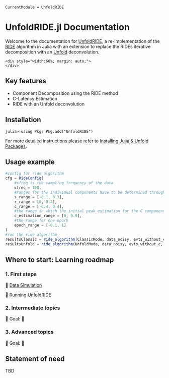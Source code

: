 ```@meta
CurrentModule = UnfoldRIDE
```

# UnfoldRIDE.jl Documentation 

Welcome to the documentation for [UnfoldRIDE](https://github.com/unfoldtoolbox/UnfoldRIDE.jl), a re-implementation of the [RIDE](https://cns.hkbu.edu.hk/RIDE.htm) algorithm in Julia with an extension to replace the RIDEs iterative decomposition with an [Unfold](https://github.com/unfoldtoolbox/Unfold.jl) deconvolution.

```@raw html
<div style="width:60%; margin: auto;">
</div>
```

## Key features
- Component Decomposition using the RIDE method
- C-Latency Estimation
- RIDE with an Unfold deconvolution

## Installation
```julia-repl
julia> using Pkg; Pkg.add("UnfoldRIDE")
```
For more detailed instructions please refer to [Installing Julia & Unfold Packages](https://unfoldtoolbox.github.io/UnfoldDocs/main/installation/).


## Usage example

```Julia
#config for ride algorithm
cfg = RideConfig(
    #sfreq is the sampling frequency of the data
    sfreq = 100,
    #ranges for the individual components have to be determined through manual inspection of the data
    s_range = [-0.1, 0.3],
    r_range = [0, 0.4],
    c_range = [-0.4, 0.4],
    #the range in which the initial peak estimation for the C component is performed
    c_estimation_range = [0, 0.9],
    #the range for one epoch
    epoch_range = [-0.1, 1]
)
#run the ride algorithm
resultsClassic = ride_algorithm(ClassicMode, data_noisy, evts_without_c, cfg)
resultsUnfold = ride_algorithm(UnfoldMode, data_noisy, evts_without_c, cfg)
```

## Where to start: Learning roadmap
### 1. First steps
🔗 [Data Simulation](10-data_simulation.md)

🔗 [Running UnfoldRIDE](11-running_ride.md)

### 2. Intermediate topics
📌 Goal: 
🔗

### 3. Advanced topics
📌 Goal: 
🔗


## Statement of need
TBD